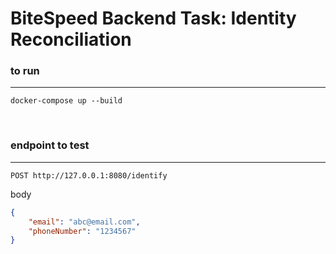 # BiteSpeed Backend Task: Identity Reconciliation

### to run
<hr>

`docker-compose up --build`

<br>

### endpoint to test
<hr>

`POST http://127.0.0.1:8080/identify`

body
```json
{
    "email": "abc@email.com",
    "phoneNumber": "1234567"
}
```